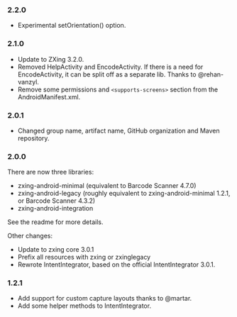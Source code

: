 ### 2.2.0

* Experimental setOrientation() option.

### 2.1.0

* Update to ZXing 3.2.0.
* Removed HelpActivity and EncodeActivity. If there is a need for EncodeActivity, it can be split
  off as a separate lib. Thanks to @rehan-vanzyl.
* Remove some permissions and `<supports-screens>` section from the AndroidManifest.xml.

### 2.0.1

* Changed group name, artifact name, GitHub organization and Maven repository.

### 2.0.0

There are now three libraries:
* zxing-android-minimal (equivalent to Barcode Scanner 4.7.0)
* zxing-android-legacy (roughly equivalent to zxing-android-minimal 1.2.1, or Barcode Scanner 4.3.2)
* zxing-android-integration

See the readme for more details.

Other changes:
* Update to zxing core 3.0.1
* Prefix all resources with zxing or zxinglegacy
* Rewrote IntentIntegrator, based on the official IntentIntegrator 3.0.1.


### 1.2.1

* Add support for custom capture layouts thanks to @martar.
* Add some helper methods to IntentIntegrator.
